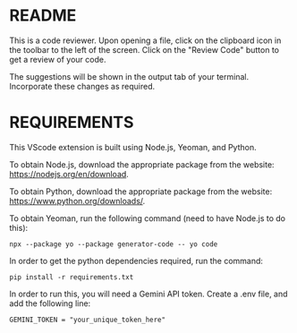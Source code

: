 # README

This is a code reviewer. Upon opening a file, click on the clipboard icon in the toolbar to the left of the screen. Click on the "Review Code" button to get a review of your code. 

The suggestions will be shown in the output tab of your terminal. Incorporate these changes as required. 

# REQUIREMENTS

This VScode extension is built using Node.js, Yeoman, and Python. 

To obtain Node.js, download the appropriate package from the website: https://nodejs.org/en/download.

To obtain Python, download the appropriate package from the website: https://www.python.org/downloads/.

To obtain Yeoman, run the following command (need to have Node.js to do this): 

```npx --package yo --package generator-code -- yo code```

In order to get the python dependencies required, run the command: 

```pip install -r requirements.txt```

In order to run this, you will need a Gemini API token. Create a .env file, and add the following line: 

```GEMINI_TOKEN = "your_unique_token_here"```
